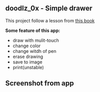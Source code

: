 ## doodlz_0x - Simple drawer

This project follow a lesson from [this book](https://www.amazon.com/Android-Programmers-App-Driven-Approach-Developer/dp/0134289366)

**Some feature of this app:**

- draw with mulit-touch
- change color
- change witdh of pen
- erase drawing
- save to image
- print(unstable)

## Screenshot from app
